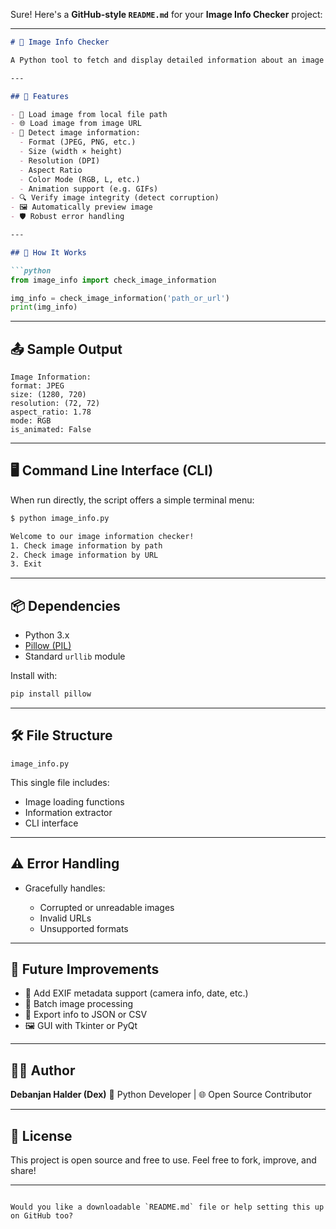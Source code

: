 Sure! Here's a **GitHub-style `README.md`** for your **Image Info Checker** project:

---

````markdown
# 📸 Image Info Checker

A Python tool to fetch and display detailed information about an image from either a **local path** or **URL**. Handy for checking image format, size, resolution, and more!

---

## 🚀 Features

- 📂 Load image from local file path  
- 🌐 Load image from image URL  
- 🧠 Detect image information:
  - Format (JPEG, PNG, etc.)
  - Size (width × height)
  - Resolution (DPI)
  - Aspect Ratio
  - Color Mode (RGB, L, etc.)
  - Animation support (e.g. GIFs)
- 🔍 Verify image integrity (detect corruption)
- 🖼 Automatically preview image
- 🛡 Robust error handling

---

## 🧠 How It Works

```python
from image_info import check_image_information

img_info = check_image_information('path_or_url')
print(img_info)
````

---

## 📤 Sample Output

```
Image Information:
format: JPEG
size: (1280, 720)
resolution: (72, 72)
aspect_ratio: 1.78
mode: RGB
is_animated: False
```

---

## 🖥 Command Line Interface (CLI)

When run directly, the script offers a simple terminal menu:

```bash
$ python image_info.py

Welcome to our image information checker!
1. Check image information by path
2. Check image information by URL
3. Exit
```

---

## 📦 Dependencies

* Python 3.x
* [Pillow (PIL)](https://pillow.readthedocs.io/en/stable/)
* Standard `urllib` module

Install with:

```bash
pip install pillow
```

---

## 🛠 File Structure

```
image_info.py
```

This single file includes:

* Image loading functions
* Information extractor
* CLI interface

---

## ⚠️ Error Handling

* Gracefully handles:

  * Corrupted or unreadable images
  * Invalid URLs
  * Unsupported formats

---

## 🌱 Future Improvements

* 📸 Add EXIF metadata support (camera info, date, etc.)
* 📁 Batch image processing
* 💾 Export info to JSON or CSV
* 🖼 GUI with Tkinter or PyQt

---

## 👨‍💻 Author

**Debanjan Halder (Dex)**
🔧 Python Developer | 🌐 Open Source Contributor

---

## 📄 License

This project is open source and free to use.
Feel free to fork, improve, and share!

---

```

Would you like a downloadable `README.md` file or help setting this up on GitHub too?
```
